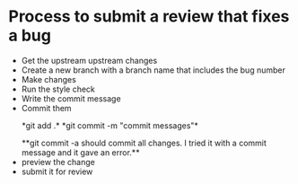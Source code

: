 # Process to submit a review that fixes a bug

- Get the upstream upstream changes
- Create a new branch with a branch name that includes the bug number
- Make changes
- Run the style check
- Write the commit message
- Commit them
  <p>*git add .*
  *git commit -m "commit messages"*</p>
  **git commit -a should commit all changes. I tried it with a commit message and it gave an error.**
- preview the change
- submit it for review





